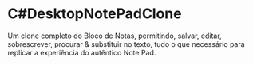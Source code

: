# C#DesktopNotePadClone
Um clone completo do Bloco de Notas, permitindo, salvar, editar, sobrescrever, procurar &amp; substituir no texto, tudo o que necessário para replicar a experiência do autêntico Note Pad. 
